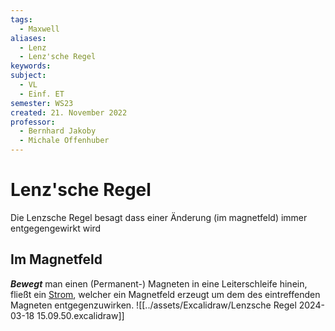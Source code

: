 ```yaml
---
tags:
  - Maxwell
aliases:
  - Lenz
  - Lenz'sche Regel
keywords: 
subject:
  - VL
  - Einf. ET
semester: WS23
created: 21. November 2022
professor:
  - Bernhard Jakoby
  - Michale Offenhuber
---
```

 

# Lenz'sche Regel

Die Lenzsche Regel besagt dass einer Änderung (im magnetfeld) immer entgegengewirkt wird

## Im Magnetfeld

***Bewegt*** man einen (Permanent-) Magneten in eine Leiterschleife hinein, fließt ein [Strom](../Elektrotechnik/elektrischer%20Strom.md), welcher ein Magnetfeld erzeugt um dem des eintreffenden Magneten entgegenzuwirken.
![[../assets/Excalidraw/Lenzsche Regel 2024-03-18 15.09.50.excalidraw]] 
